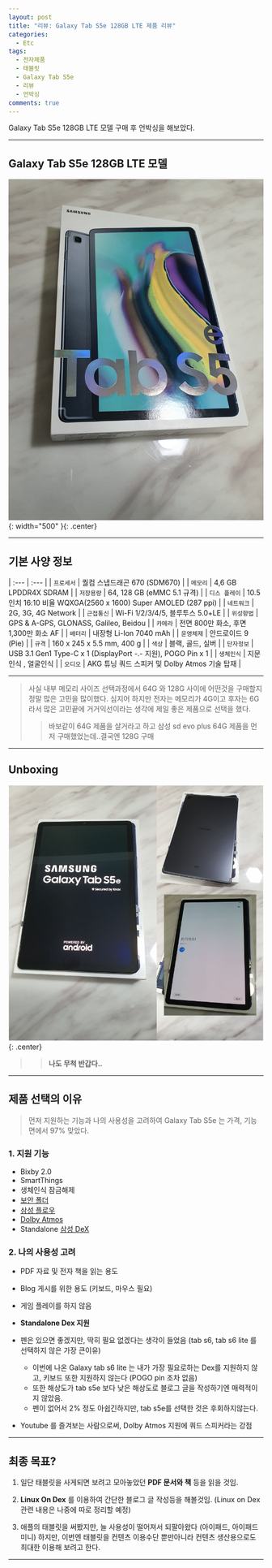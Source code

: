 ```yaml
---
layout: post
title: "리뷰: Galaxy Tab S5e 128GB LTE 제품 리뷰"
categories:
  - Etc
tags:
  - 전자제품
  - 태블릿
  - Galaxy Tab S5e
  - 리뷰
  - 언박싱
comments: true
---
```

 Galaxy Tab S5e 128GB LTE 모델 구매 후 언박싱을 해보았다. 

---
## Galaxy Tab S5e 128GB LTE 모델
![Galaxy Tab S5e](/files/post_img/galaxy_tab_s5e.jpg){: width="500" }{: .center}

---
## 기본 사양 정보 

 | :--- | :--- | 
 | `프로세서` | 퀄컴 스냅드래곤 670 (SDM670) |
 | `메모리` | 4,6 GB LPDDR4X SDRAM |
 | `저장용량` | 64, 128 GB (eMMC 5.1 규격) |
 | `디스 플레이` | 10.5인치 16:10 비율 WQXGA(2560 x 1600) Super AMOLED (287 ppi) |
 | `네트워크` | 2G, 3G, 4G Network |
 | `근접통신` | Wi-Fi 1/2/3/4/5, 블루투스 5.0+LE |
 | `위성항법` | GPS & A-GPS, GLONASS, Galileo, Beidou |
 | `카메라` | 전면 800만 화소, 후면 1,300만 화소 AF |
 | `배터리` | 내장형 Li-Ion 7040 mAh |
 | `운영체제` | 안드로이드 9 (Pie) |
 | `규격` | 160 x 245 x 5.5 mm, 400 g |
 | `색상` | 블랙, 골드, 실버 |
 | `단자정보` | USB 3.1 Gen1 Type-C x 1 (DisplayPort -.- 지원), POGO Pin x 1 |
 | `생체인식` | 지문인식 , 얼굴인식 |
 | `오디오` | AKG 튜닝 쿼드 스피커 및 Dolby Atmos 기술 탑재 |

  ---
  > 사실 내부 메모리 사이즈 선택과정에서 64G 와 128G 사이에 어떤것을 구매할지 정말 많은 고민을 많이했다. 
  심지어 하지만 전자는 메모리가 4G이고 후자는 6G라서 많은 고민끝에 거거익선이라는 생각에 제일 좋은 제품으로 선택을 했다.
  >> 바보같이 64G 제품을 살거라고 하고 삼성 sd evo plus 64G 제품을 먼저 구매했었는데..결국엔 128G 구매

---  
## Unboxing 
![Galaxy Tab S5e unboxing1](/files/post_img/galaxy_tab_s5e_unboxing.jpg){: .center}

 >> **나도 무척 반갑다..**

---
## 제품 선택의 이유
 > 먼저 지원하는 기능과 나의 사용성을 고려하여 Galaxy Tab S5e 는 가격, 기능 면에서 97% 맞았다.

### 1. 지원 기능 
 
 - Bixby 2.0
 - SmartThings
 - 생체인식 잠금해제
 - [보안 폴더](https://namu.wiki/w/%EC%82%BC%EC%84%B1%20KNOX?from=%EB%B3%B4%EC%95%88%20%ED%8F%B4%EB%8D%94#s-3.3.5)
 - [삼성 플로우](https://namu.wiki/w/%EC%82%BC%EC%84%B1%20%ED%94%8C%EB%A1%9C%EC%9A%B0)
 - [Dolby Atmos](https://namu.wiki/w/Dolby%20Atmos)
 - Standalone [삼성 DeX](https://namu.wiki/w/%EC%82%BC%EC%84%B1%20DeX)

### 2. 나의 사용성 고려 

 - PDF 자료 및 전자 책을 읽는 용도

 - Blog 게시를 위한 용도 (키보드, 마우스 필요)

 - 게임 플레이를 하지 않음

 - **Standalone Dex 지원**

 - 펜은 있으면 좋겠지만, 딱히 필요 없겠다는 생각이 들었음 (tab s6, tab s6 lite 를 선택하지 않은 가장 큰이유)
     - 이번에 나온 Galaxy tab s6 lite 는 내가 가장 필요로하는 Dex를 지원하지 않고, 키보드 또한 지원하지 않는다 (POGO pin 조차 없음)
     - 또한 해상도가 tab s5e 보다 낮은 해상도로 블로그 글을 작성하기엔 매력적이지 않았음.
     - 펜이 없어서 2% 정도 아쉽긴하지만, tab s5e를 선택한 것은 후회하지않는다.

 - Youtube 를 즐겨보는 사람으로써, Dolby Atmos 지원에 쿼드 스피커라는 강점
 
---
## 최종 목표?
 1. 일단 태블릿을 사게되면 보려고 모아놓았던 **PDF 문서와 책** 등을 읽을 것임.

 2. **Linux On Dex** 를 이용하여 간단한 블로그 글 작성등을 해볼것임. (Linux on Dex 관련 내용은 나중에 따로 정리할 예정)

 3. 애플의 태블릿을 써봤지만, 늘 사용성이 떨어져서 되팔아왔다 (아이패드, 아이패드 미니) 하지만, 이번엔 태블릿을 컨텐츠 이용수단 뿐만아니라 컨텐츠 생산용으로도 최대한 이용해 보려고 한다. 


---

